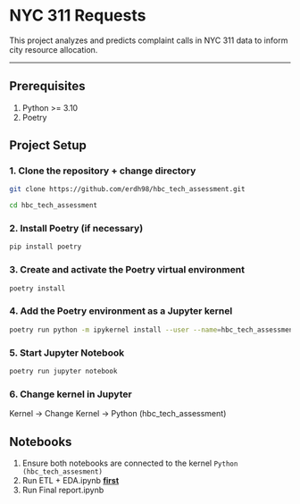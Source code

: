 # NYC 311 Requests

This project analyzes and predicts complaint calls in NYC 311 data to inform city resource allocation.

---
## Prerequisites
1. Python >= 3.10
2. Poetry
## Project Setup

### 1. Clone the repository + change directory
```bash
git clone https://github.com/erdh98/hbc_tech_assessment.git

cd hbc_tech_assessment
```
### 2. Install Poetry (if necessary)
```bash
pip install poetry
```

### 3. Create and activate the Poetry virtual environment
```bash
poetry install
```

### 4. Add the Poetry environment as a Jupyter kernel
```bash
poetry run python -m ipykernel install --user --name=hbc_tech_assessment --display-name "Python (hbc_tech_assessment)"
```

### 5. Start Jupyter Notebook
```bash
poetry run jupyter notebook
```

### 6. Change kernel in Jupyter 
Kernel → Change Kernel → Python (hbc_tech_assessment)

## Notebooks
1. Ensure both notebooks are connected to the kernel `Python (hbc_tech_assesment)`
2. Run ETL + EDA.ipynb <u><b>first</b></u>
3. Run Final report.ipynb



